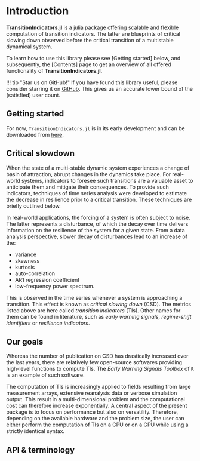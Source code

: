 # Introduction

**TransitionIndicators.jl** is a julia package offering scalable and flexible computation of transition indicators. The latter are blueprints of critical slowing down observed before the critical transition of a multistable dynamical system.

To learn how to use this library please see [Getting started] below, and subsequently, the [Contents] page to get an overview of all offered functionality of **TransitionIndicators.jl**.

!!! tip "Star us on GitHub!"
    If you have found this library useful, please consider starring it on [GitHub](https://github.com/JuliaDynamics/TransitionIdentifiers.jl).
    This gives us an accurate lower bound of the (satisfied) user count.

## Getting started

For now, `TransitionIndicators.jl` is in its early development and can be downloaded from [here](https://github.com/JuliaDynamics/TransitionIdentifiers.jl).

## Critical slowdown

When the state of a multi-stable dynamic system experiences a change of basin of attraction, abrupt changes in the dynamics take place. For real-world systems, indicators to foresee such transitions are a valuable asset to anticipate them and mitigate their consequences. To provide such indicators, techniques of time series analysis were developed to estimate the decrease in resilience prior to a critical transition. These techniques are briefly outlined below.

In real-world applications, the forcing of a system is often subject to noise. The latter represents a disturbance, of which the decay over time delivers information on the resilience of the system for a given state. From a data analysis perspective, slower decay of disturbances lead to an increase of the:
- variance
- skewness
- kurtosis
- auto-correlation
- AR1 regression coefficient
- low-frequency power spectrum.

This is observed in the time series whenever a system is approaching a transition. This effect is known as _critical slowing down_ (CSD). The metrics listed above are here called _transition indicators_ (TIs). Other names for them can be found in literature, such as _early warning signals_, _regime-shift identifiers_ or _resilience indicators_.

## Our goals

Whereas the number of publication on CSD has drastically increased over the last years, there are relatively few open-source softwares providing high-level functions to compute TIs. The _Early Warning Signals Toolbox_ of `R` is an example of such software.

The computation of TIs is increasingly applied to fields resulting from large measurement arrays, extensive reanalysis data or verbose simulation output. This result in a multi-dimensional problem and the computational cost can therefore increase exponentially. A central aspect of the present package is to focus on performance but also on versatility. Therefore, depending on the available hardware and the problem size, the user can either perform the computation of TIs on a CPU or on a GPU while using a strictly identical syntax.

## API & terminology

